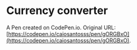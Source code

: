 # Currency converter

A Pen created on CodePen.io. Original URL: [https://codepen.io/caiosantosss/pen/gORGBxO](https://codepen.io/caiosantosss/pen/gORGBxO).


